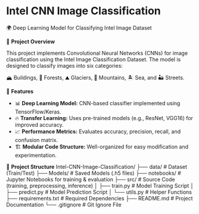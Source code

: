 # Intel CNN Image Classification

🌍 Deep Learning Model for Classifying Intel Image Dataset

📌 **Project Overview**

This project implements Convolutional Neural Networks (CNNs) for image classification using the Intel Image Classification Dataset. The model is designed to classify images into six categories:

🏔️ Buildings, 🌳 Forests, ⛰️ Glaciers, 🌊 Mountains, 🏝️ Sea, and 🏜️ Streets.

🚀 **Features**

*   📊 **Deep Learning Model:** CNN-based classifier implemented using TensorFlow/Keras.
*   🔥 **Transfer Learning:** Uses pre-trained models (e.g., ResNet, VGG16) for improved accuracy.
*   📈 **Performance Metrics:** Evaluates accuracy, precision, recall, and confusion matrix.
*   🏗️ **Modular Code Structure:** Well-organized for easy modification and experimentation.

📂 **Project Structure**
Intel-CNN-Image-Classification/
├── data/                   # Dataset (Train/Test)
├── Models/                 # Saved Models (.h5 files)
├── notebooks/              # Jupyter Notebooks for training & evaluation
├── src/                    # Source Code (training, preprocessing, inference)
│   ├── train.py            # Model Training Script
│   ├── predict.py          # Model Prediction Script
│   └── utils.py            # Helper Functions
├── requirements.txt        # Required Dependencies
├── README.md               # Project Documentation
└── .gitignore              # Git Ignore File
